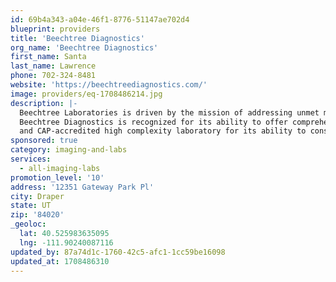```yaml
---
id: 69b4a343-a04e-46f1-8776-51147ae702d4
blueprint: providers
title: 'Beechtree Diagnostics'
org_name: 'Beechtree Diagnostics'
first_name: Santa
last_name: Lawrence
phone: 702-324-8481
website: 'https://beechtreediagnostics.com/'
image: providers/eq-1708486214.jpg
description: |-
  Beechtree Laboratories is driven by the mission of addressing unmet medical needs that other labs have overlooked. It consists of two organizations, Beechtree Diagnostics, and Beechtree Molecular Lab.
  Beechtree Diagnostics is recognized for its ability to offer comprehensive, customizable lab testing services. Physicians and professionals dealing with the difficulties of mental health, substance use disorder, pain management treatment, and court-ordered substance use testing rely on this CLIA-certified
  and CAP-accredited high complexity laboratory for its ability to constantly challenge the status quo.
sponsored: true
category: imaging-and-labs
services:
  - all-imaging-labs
promotion_level: '10'
address: '12351 Gateway Park Pl'
city: Draper
state: UT
zip: '84020'
_geoloc:
  lat: 40.525983635095
  lng: -111.90240087116
updated_by: 87a74d1c-1760-42c5-afc1-1cc59be16098
updated_at: 1708486310
---
```

